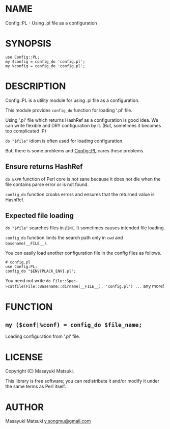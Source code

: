 # NAME

Config::PL - Using .pl file as a configuration

# SYNOPSIS

    use Config::PL;
    my $config = config_do 'config.pl';
    my %config = config_do 'config.pl';

# DESCRIPTION

Config::PL is a utility module for using .pl file as a configuration.

This module provides `config_do` function for loading '.pl' file.

Using '.pl' file which returns HashRef as a configuration is good idea.
We can write flexible and DRY configuration by it.
(But, sometimes it becomes too complicated :P)

`do "$file"` idiom is often used for loading configuration.

But, there is some problems and [Config::PL](http://search.cpan.org/perldoc?Config::PL) cares these problems.

## Ensure returns HashRef

`do EXPR` function of Perl core is not sane because it does not die
when the file contains parse error or is not found.

`config_do` function croaks errors and ensures that the returned value is HashRef.

## Expected file loading

`do "$file"` searches files in `@INC`. It sometimes causes intended file loading.

`config_do` function limits the search path only in `cwd` and `basename(__FILE__)`.

You can easily load another configuration file in the config files as follows.

    # config.pl
    use Config:PL;
    config_do "$ENV{PLACK_ENV}.pl";

You need not write `do File::Spec->catfile(File::Basename::dirname(__FILE__), 'config.pl') ...` any more!

# FUNCTION

## `my ($conf|%conf) = config_do $file_name;`

Loading configuration from '.pl' file.

# LICENSE

Copyright (C) Masayuki Matsuki.

This library is free software; you can redistribute it and/or modify
it under the same terms as Perl itself.

# AUTHOR

Masayuki Matsuki <y.songmu@gmail.com>
